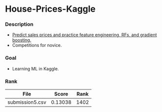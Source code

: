 # House-Prices-Kaggle

### Description

- [Predict sales prices and practice feature engineering, RFs, and gradient boosting.](https://www.kaggle.com/c/house-prices-advanced-regression-techniques)
- Competitions for novice.

### Goal

- Learning ML in Kaggle.

### Rank

|      File       |  Score  | Rank |
| :-------------: | :-----: | :--: |
| submission5.csv | 0.13038 | 1402 |



